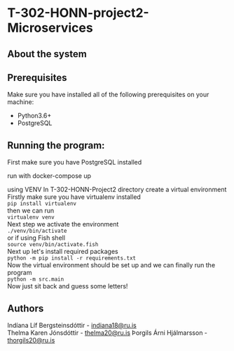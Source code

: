 # T-302-HONN-project2-Microservices

## About the system

## Prerequisites

Make sure you have installed all of the following prerequisites on your machine:

- Python3.6+
- PostgreSQL

## Running the program:

First make sure you have PostgreSQL installed<br/>

run with docker-compose up

using VENV
In T-302-HONN-Project2 directory create a virtual environment<br>
Firstly make sure you have virtualenv installed<br>
`pip install virtualenv` <br>
then we can run <br>
`virtualenv venv`
<br>
Next step we activate the environment<br>
`./venv/bin/activate` <br>
or if using Fish shell<br>
`source venv/bin/activate.fish` <br>
Next up let's install required packages<br>
`python -m pip install -r requirements.txt` <br>
Now the virtual environment should be set up and we can finally run the program<br>
`python -m src.main` <br>
Now just sit back and guess some letters!<br>

## Authors

Indíana Líf Bergsteinsdóttir - indiana18@ru.is  
Thelma Karen Jónsdóttir - thelma20@ru.is
Þorgils Árni Hjálmarsson - thorgils20@ru.is
